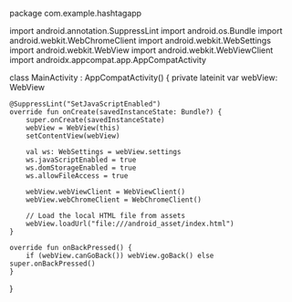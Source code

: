 package com.example.hashtagapp

import android.annotation.SuppressLint
import android.os.Bundle
import android.webkit.WebChromeClient
import android.webkit.WebSettings
import android.webkit.WebView
import android.webkit.WebViewClient
import androidx.appcompat.app.AppCompatActivity

class MainActivity : AppCompatActivity() {
    private lateinit var webView: WebView

    @SuppressLint("SetJavaScriptEnabled")
    override fun onCreate(savedInstanceState: Bundle?) {
        super.onCreate(savedInstanceState)
        webView = WebView(this)
        setContentView(webView)

        val ws: WebSettings = webView.settings
        ws.javaScriptEnabled = true
        ws.domStorageEnabled = true
        ws.allowFileAccess = true

        webView.webViewClient = WebViewClient()
        webView.webChromeClient = WebChromeClient()

        // Load the local HTML file from assets
        webView.loadUrl("file:///android_asset/index.html")
    }

    override fun onBackPressed() {
        if (webView.canGoBack()) webView.goBack() else super.onBackPressed()
    }
}
